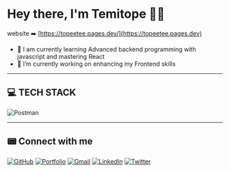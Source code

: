 # Hey there, I'm Temitope 👋🏿

website ➡️ [https://topeetee.pages.dev/](https://topeetee.pages.dev)

- 🌱 I am currently learning Advanced backend programming with javascript and mastering React
- 🔭 I’m currently working on enhancing my Frontend skills
---

## 💻 TECH STACK

[html]: https://img.icons8.com/color/43/000000/html-5--v1.png "HTML 5"
[css]: https://img.icons8.com/color/43/000000/css3.png "CSS 3"
[js]: https://img.icons8.com/color/43/000000/javascript--v1.png "JavaScript"
[bootstrap]: https://img.icons8.com/color/43/000000/bootstrap.png "Bootstrap"
[node]: https://img.icons8.com/color/43/000000/nodejs.png "NodeJS"
[express]: https://img.icons8.com/fluency/43/000000/node-js.png "ExpressJS"
[mongodb]: https://img.icons8.com/color/43/000000/mongodb.png "MongoDB"
[github]: https://img.icons8.com/bubbles/43/000000/github.png "Github pages"
[heroku]: https://img.icons8.com/color/43/000000/heroku.png "Heroku"
[vscode]: https://img.icons8.com/color/43/000000/visual-studio-code-2019.png "Visual Studio Code"
![Postman](https://img.shields.io/badge/Postman-FF6C37?style=for-the-badge&logo=postman&logoColor=white)

---



## 📟️ Connect with me

[![GitHub](https://img.shields.io/badge/github-%23121011.svg?style=for-the-badge&logo=github&logoColor=white)](https://github.com/topeetee)
[![Portfolio](https://img.shields.io/badge/Portfolio-%23000000.svg?style=for-the-badge&logo=firefox&logoColor=#FF7139)](https://topeetee.pages.dev)
[![Gmail](https://img.shields.io/badge/Gmail-D14836?style=for-the-badge&logo=gmail&logoColor=white)](mailto:temitopeakinwekomi28@gmail.com)
[![LinkedIn](https://img.shields.io/badge/linkedin-%230077B5.svg?style=for-the-badge&logo=linkedin&logoColor=white)](https://www.linkedin.com/in/akpari-js-03612b248/)
[![Twitter](https://img.shields.io/badge/TopeeTee-%231DA1F2.svg?style=for-the-badge&logo=Twitter&logoColor=white)](https://www.twitter.com/TopeeTee/?s=21)